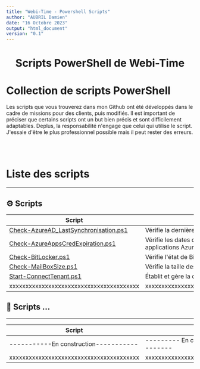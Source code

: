 ```yaml
---
title: "Webi-Time - Powershell Scripts"
author: "AUBRIL Damien"
date: "16 Octobre 2023"
output: "html_document"
version: "0.1"
---
```


<h1 align="center">Scripts PowerShell de Webi-Time</h1>

<h1>Collection de scripts PowerShell </h1>

<p align="left">Les scripts que vous trouverez dans mon Github ont été développés dans le cadre de missions pour des clients, puis modifiés. Il est important de préciser que certains scripts ont un but bien précis et sont difficilement adaptables. Deplus, la responsabilité n'engage que celui qui utilise le script. J'essaie d'être le plus professionnel possible mais il peut rester des erreurs.</p>


<br><br>

# Liste des scripts
---
## ⚙️ Scripts 
| Script | Description 
| -- | -- | 
| [Check-AzureAD_LastSynchronisation.ps1](/Powershell/.Scripts/Check-AzureAD_LastSynchronisation/Check-AzureAD_LastSynchronisation.ps1)       | Vérifie la dernière synchronisation Azure AD [Read More](/Powershell/.Documentation/Check-AzureAD_LastSynchronisation.md) |
| [Check-AzureAppsCredExpiration.ps1](/Powershell/.Scripts/Check-AzureAppsCredExpiration/Check-AzureAppsCredExpiration.ps1)    | Vérifie les dates d'expiration des informations d'identification des applications Azure [Read More](/Powershell/.Documentation/Check-AzureAppsCredExpiration.md) |
| [Check-BitLocker.ps1](/Powershell/.Scripts/Check-BitLocker/Check-BitLocker.ps1)                                                                | Vérifie l'état de BitLocker sur les ordinateurs [Read More](/Powershell/.Documentation/Check-BitLocker.md) |
| [Check-MailBoxSize.ps1](/Powershell/.Scripts/Check-MailBoxSize/Check-MailBoxSize.ps1)                                                          | Vérifie la taille des boîtes aux lettres [Read More](/Powershell/.Documentation/Check-MailBoxSize.md) |
| [Start-ConnectTenant.ps1](/Powershell/.Scripts/Start-ConnectTenant/Start-ConnectTenant.ps1)                                                    | Établit et gère la connexion au locataire Microsoft [Read More](/Powershell/.Documentation/Start-ConnectTenant.md) | 
|xxxxxxxxxxxxxxxxxxxxxxxxxxxxxxxxxxxxxxxx|xxxxxxxxxxxxxxxxxxxxxxxxxxxxxxxxxxxxxxxxxxxxxxxxxxxxxxxxxxxxxxxxx|

## 📝 Scripts ...
-----------------------------

| Script | Description | 
| -- | -- | 
| -----------En construction----------- | --------- En construction ---------------------- [Read More](README.md) ---------  |
|xxxxxxxxxxxxxxxxxxxxxxxxxxxxxxxxxxxxxxxx|xxxxxxxxxxxxxxxxxxxxxxxxxxxxxxxxxxxxxxxxxxxxxxxxxxxxxxxxxxxxxxxxx|